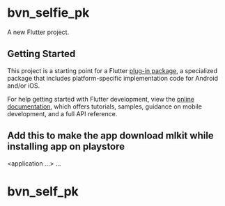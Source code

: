 # bvn_selfie_pk

A new Flutter project.

## Getting Started

This project is a starting point for a Flutter
[plug-in package](https://flutter.dev/developing-packages/),
a specialized package that includes platform-specific implementation code for
Android and/or iOS.

For help getting started with Flutter development, view the
[online documentation](https://flutter.dev/docs), which offers tutorials,
samples, guidance on mobile development, and a full API reference.

## Add this to make the app download mlkit while installing app on playstore

<application ...>
      ...
      <meta-data
          android:name="com.google.mlkit.vision.DEPENDENCIES"
          android:value="face" >
</application>
# bvn_self_pk
